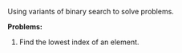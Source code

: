 Using variants of binary search to solve problems.

**Problems:**
1. Find the lowest index of an element.
